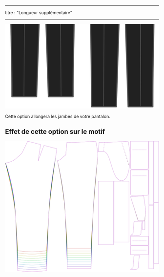 - - -
titre : "Longueur supplémentaire"
- - -

![Supplément de longueur](lengthbonus.svg)

Cette option allongera les jambes de votre pantalon.

## Effet de cette option sur le motif

![Cette image montre l'effet de cette option en superposant plusieurs variantes qui ont une valeur différente pour cette option](theo_lengthbonus_sample.svg "Effet de cette option sur le modèle")
